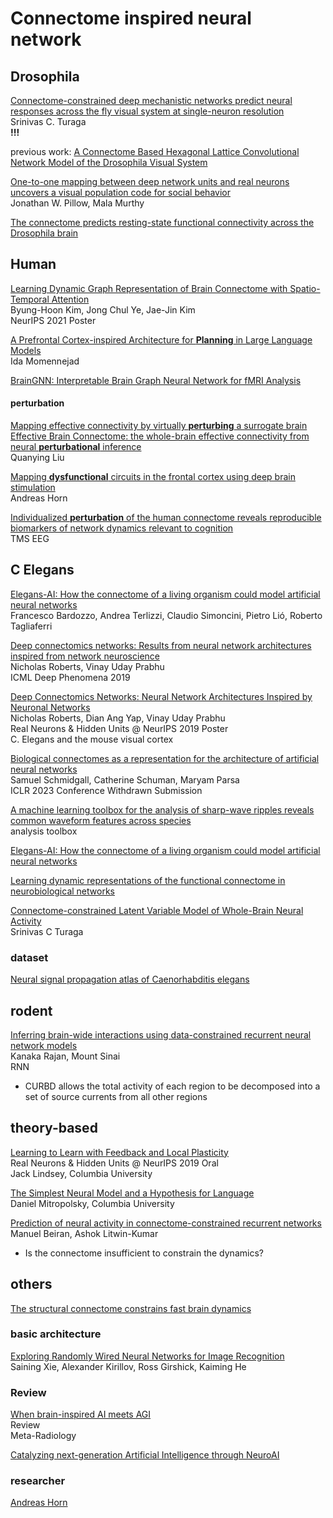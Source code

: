 
 
# Connectome inspired neural network

## Drosophila
[Connectome-constrained deep mechanistic networks predict neural responses across the fly visual system at single-neuron resolution](https://doi.org/10.1101/2023.03.11.532232)    
Srinivas C. Turaga  
**!!!**

previous work: [A Connectome Based Hexagonal Lattice Convolutional Network Model of the Drosophila Visual System](https://arxiv.org/abs/1806.04793)



[One-to-one mapping between deep network units and real neurons uncovers a visual population code for social behavior](https://www.biorxiv.org/content/10.1101/2022.07.18.500505v2)  
Jonathan W. Pillow, Mala Murthy


[The connectome predicts resting-state functional connectivity across the Drosophila brain](https://www.sciencedirect.com/science/article/pii/S0960982221003432)


## Human 
[Learning Dynamic Graph Representation of Brain Connectome with Spatio-Temporal Attention](https://openreview.net/forum?id=X7GEA3KiJiH)  
Byung-Hoon Kim, Jong Chul Ye, Jae-Jin Kim  
NeurIPS 2021 Poster




[A Prefrontal Cortex-inspired Architecture for **Planning** in Large Language Models](https://arxiv.org/abs/2310.00194)  
Ida Momennejad

[BrainGNN: Interpretable Brain Graph Neural Network for fMRI Analysis](https://www.sciencedirect.com/science/article/pii/S1361841521002784)



#### perturbation
[Mapping effective connectivity by virtually **perturbing** a surrogate brain](https://arxiv.org/abs/2301.00148)  
[Effective Brain Connectome: the whole-brain effective connectivity from neural **perturbational** inference](https://arxiv.org/abs/2301.00148v1)  
Quanying Liu

[Mapping **dysfunctional** circuits in the frontal cortex using deep brain stimulation](https://www.nature.com/articles/s41593-024-01570-1)   
Andreas Horn

[Individualized **perturbation** of the human connectome reveals reproducible biomarkers of network dynamics relevant to cognition](https://www.pnas.org/doi/full/10.1073/pnas.1911240117)  
TMS EEG



## C Elegans
[Elegans-AI: How the connectome of a living organism could model artificial neural networks](https://www.sciencedirect.com/science/article/pii/S0925231224003692)  
Francesco Bardozzo, Andrea Terlizzi, Claudio Simoncini, Pietro Lió, Roberto Tagliaferri

[Deep connectomics networks: Results from neural network architectures inspired from network neuroscience](https://openreview.net/forum?id=HygPD4H22N)    
Nicholas Roberts, Vinay Uday Prabhu  
ICML Deep Phenomena 2019

[Deep Connectomics Networks: Neural Network Architectures Inspired by Neuronal Networks](https://openreview.net/forum?id=BJg6EmYL8B)  
Nicholas Roberts, Dian Ang Yap, Vinay Uday Prabhu    
Real Neurons & Hidden Units @ NeurIPS 2019 Poster  
C. Elegans and the mouse visual cortex

[Biological connectomes as a representation for the architecture of artificial neural networks](https://arxiv.org/abs/2209.14406)   
Samuel Schmidgall, Catherine Schuman, Maryam Parsa  
ICLR 2023 Conference Withdrawn Submission   

[A machine learning toolbox for the analysis of sharp-wave ripples reveals common waveform features across species](https://www.nature.com/articles/s42003-024-05871-w)  
analysis toolbox

[Elegans-AI: How the connectome of a living organism could model artificial neural networks](https://www.sciencedirect.com/science/article/pii/S0925231224003692)


[Learning dynamic representations of the functional connectome in neurobiological networks](https://arxiv.org/abs/2402.14102v2)

[Connectome-constrained Latent Variable Model of Whole-Brain Neural Activity ](https://openreview.net/forum?id=CJzi3dRlJE-)  
Srinivas C Turaga

### dataset
[Neural signal propagation atlas of Caenorhabditis elegans](https://www.nature.com/articles/s41586-023-06683-4)



## rodent

[Inferring brain-wide interactions using data-constrained recurrent neural network models](https://www.biorxiv.org/content/10.1101/2020.12.18.423348v2)  
Kanaka Rajan, Mount Sinai  
RNN  

- CURBD allows the total activity of each region to be decomposed into a set of source currents from all other regions 

## theory-based
[Learning to Learn with Feedback and Local Plasticity](https://openreview.net/forum?id=HklfNQFL8H)  
Real Neurons & Hidden Units @ NeurIPS 2019 Oral  
Jack Lindsey, Columbia University  

[The Simplest Neural Model and a Hypothesis for Language](https://www.youtube.com/watch?v=Cn2HYpWg3GE&t=1404s&ab_channel=MITCBMM)  
Daniel Mitropolsky, Columbia University  


[Prediction of neural activity in connectome-constrained recurrent networks](https://www.biorxiv.org/content/10.1101/2024.02.22.581667v1)  
Manuel Beiran, Ashok Litwin-Kumar

 
- Is the connectome insufficient to constrain the dynamics?
 


## others
[The structural connectome constrains fast brain dynamics](https://elifesciences.org/articles/67400)


### basic architecture
[Exploring Randomly Wired Neural Networks for Image Recognition](https://arxiv.org/abs/1904.01569)  
Saining Xie, Alexander Kirillov, Ross Girshick, Kaiming He

### Review
[When brain-inspired AI meets AGI](https://www.sciencedirect.com/science/article/pii/S295016282300005X)  
Review  
Meta-Radiology  

[Catalyzing next-generation Artificial Intelligence through NeuroAI](https://www.nature.com/articles/s41467-023-37180-x)




### researcher
[Andreas Horn](http://www.netstim.org/) 